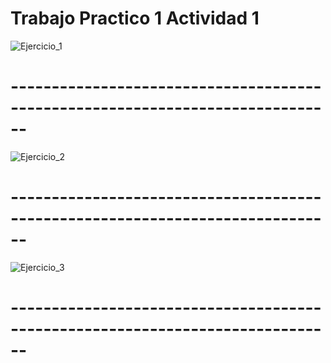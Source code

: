 # Trabajo Practico 1 Actividad 1
![Ejercicio_1](https://github.com/Pabloot2023/ORT_THP_2023_Java/assets/142069541/769d874e-2472-4878-ba07-bdd436a70472)
# ------------------------------------------------------------------------------
![Ejercicio_2](https://github.com/Pabloot2023/ORT_THP_2023_Java/assets/142069541/44a86ec7-4601-4b01-9e7f-6b705288d8e9)
# ------------------------------------------------------------------------------
![Ejercicio_3](https://github.com/Pabloot2023/ORT_THP_2023_Java/assets/142069541/5c253b3c-c3d3-4738-b2ae-abdd8234672c)
# ------------------------------------------------------------------------------
